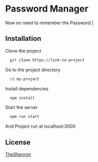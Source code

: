 # Password Manager
Now no need to remember the Password |

## Installation

Clone the project

```bash
  git clone https://link-to-project
```

Go to the project directory

```bash
  cd my-project
```

Install dependencies

```bash
  npm install
```

Start the server

```bash
  npm run start
```
And Project run at localhost:3000


## License
[TheShenron](https://github.com/TheShenron) 
